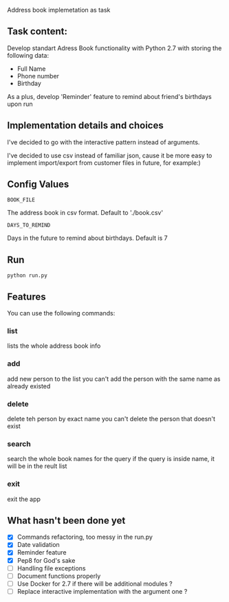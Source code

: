 Address book implemetation as task

## Task content:

Develop standart Adress Book functionality with Python 2.7 with storing the following data:
- Full Name
- Phone number
- Birthday

As a plus, develop 'Reminder' feature to remind about friend's birthdays upon run

## Implementation details and choices

I've decided to go with the interactive pattern instead of arguments.

I've decided to use csv instead of familiar json, cause it be more easy to implement import/export from customer files in future, for example:)

## Config Values
```
BOOK_FILE 
```
The address book in csv format. Default to './book.csv'

```
DAYS_TO_REMIND
```
Days in the future to remind about birthdays. Default is 7

## Run

```
python run.py
```

## Features

You can use the following commands:

### list
lists the whole address book info

### add
add new person to the list
you can't add the person with the same name as already existed

### delete
delete teh person by exact name
you can't delete the person that doesn't exist

### search
search the whole book names for the query
if the query is inside name, it will be in the reult list

### exit
exit the app

## What hasn't been done yet

- [x] Commands refactoring, too messy in the run.py
- [x] Date validation
- [x] Reminder feature
- [x] Pep8 for God's sake
- [ ] Handling file exceptions
- [ ] Document functions properly
- [ ] Use Docker for 2.7 if there will be additional modules ?
- [ ] Replace interactive implementation with the argument one ? 
